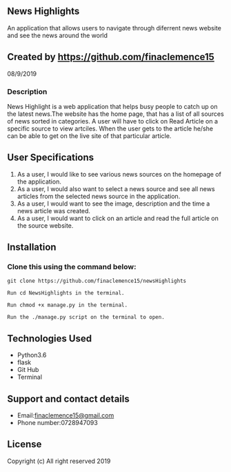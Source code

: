 ## News Highlights
An application that allows users to navigate through diferrent news website and see the news around the world 
## Created by https://github.com/finaclemence15
08/9/2019

### Description

News Highlight is a web application that helps busy people to catch up on the latest news.The website has the home page, that has a list of all sources of news sorted in categories. A user will have to click on Read Article on a specific source to view artciles. When the user gets to the article he/she can be able to get on the live site of that particular article.

## User Specifications

1. As a user, I would like to see various news sources on the homepage of the application.
2. As a user, I would also want to select a news source and see all news articles from the selected news source in the application.
3. As a user, I would want to see the image, description and the time a news article was created.
4. As a user, I would want to click on an article and read the full article on the source website.

## Installation
 ### Clone this using the command below:

```
git clone https://github.com/finaclemence15/newsHighlights

Run cd NewsHighlights in the terminal.

Run chmod +x manage.py in the terminal.

Run the ./manage.py script on the terminal to open.
```

## Technologies Used
* Python3.6
* flask
* Git Hub
* Terminal
## Support and contact details

* Email:finaclemence15@gmail.com
* Phone number:0728947093

## License

Copyright (c) All right reserved 2019


